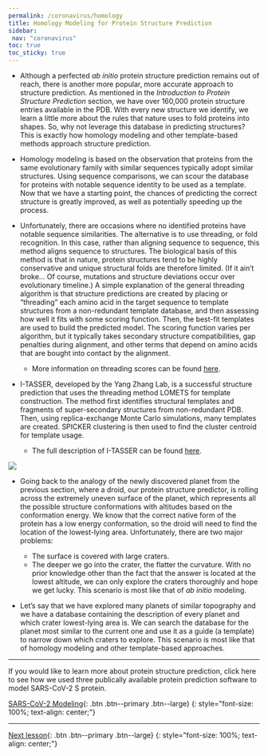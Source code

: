 ```yaml
---
permalink: /coronavirus/homology
title: Homology Modeling for Protein Structure Prediction
sidebar: 
 nav: "coronavirus"
toc: true
toc_sticky: true
---
```


* Although a perfected *ab initio* protein structure prediction remains out of reach, there is another more popular, more accurate approach to structure prediction. As mentioned in the *Introduction to Protein Structure Prediction* section, we have over 160,000 protein structure entries available in the PDB. With every new structure we identify, we learn a little more about the rules that nature uses to fold proteins into shapes. So, why not leverage this database in predicting structures? This is exactly how homology modeling and other template-based methods approach structure prediction.

* Homology modeling is based on the observation that proteins from the same evolutionary family with similar sequences typically adopt similar structures. Using sequence comparisons, we can scour the database for proteins with notable sequence identity to be used as a template. Now that we have a starting point, the chances of predicting the correct structure is greatly improved, as well as potentially speeding up the process.

* Unfortunately, there are occasions where no identified proteins have notable sequence similarities. The alternative is to use threading, or fold recognition. In this case, rather than aligning sequence to sequence, this method aligns sequence to structures. The biological basis of this method is that in nature, protein structures tend to be highly conservative and unique structural folds are therefore limited. (If it ain’t broke… Of course, mutations and structure deviations occur over evolutionary timeline.) A simple explanation of the general threading algorithm is that structure predictions are created by placing or “threading” each amino acid in the target sequence to template structures from a non-redundant template database, and then assessing how well it fits with some scoring function. Then, the best-fit templates are used to build the predicted model. The scoring function varies per algorithm, but it typically takes secondary structure compatibilities, gap penalties during alignment, and other terms that depend on amino acids that are bought into contact by the alignment.

  * More information on threading scores can be found <a href="https://www.ncbi.nlm.nih.gov/pmc/articles/PMC3244815/" target="_blank">here</a>.

* I-TASSER, developed by the Yang Zhang Lab, is a successful structure prediction that uses the threading method LOMETS for template construction. The method first identifies structural templates and fragments of super-secondary structures from non-redundant PDB. Then, using replica-exchange Monte Carlo simulations, many templates are created. SPICKER clustering is then used to find the cluster centroid for template usage.

  * The full description of I-TASSER can be found <a href="http://europepmc.org/backend/ptpmcrender.fcgi?accid=PMC2849174&blobtype=pdf" target="_blank">here</a>.
  
<img src="../_pages/coronavirus/files/ITASSER.png">

* Going back to the analogy of the newly discovered planet from the previous section, where a droid, our protein structure predictor, is rolling across the extremely uneven surface of the planet, which represents all the possible structure conformations with altitudes based on the conformation energy. We know that the correct native form of the protein has a low energy conformation, so the droid will need to find the location of the lowest-lying area. Unfortunately, there are two major problems:
  * The surface is covered with large craters.
  * The deeper we go into the crater, the flatter the curvature.
  With no prior knowledge other than the fact that the answer is located at the lowest altitude, we can only explore the craters thoroughly and hope we get lucky. This scenario is most like that of *ab initio* modeling. 

* Let’s say that we have explored many planets of similar topography and we have a database containing the description of every planet and which crater lowest-lying area is. We can search the database for the planet most similar to the current one and use it as a guide (a template) to narrow down which craters to explore. This scenario is most like that of homology modeling and other template-based approaches.

<hr>

If you would like to learn more about protein structure prediction, click here to see how we used three publically available protein prediction software to model SARS-CoV-2 S protein.

[SARS-CoV-2 Modeling](modeling_tutorial){: .btn .btn--primary .btn--large}
{: style="font-size: 100%; text-align: center;"}

<hr>

[Next lesson](accuracy){: .btn .btn--primary .btn--large}
{: style="font-size: 100%; text-align: center;"}







